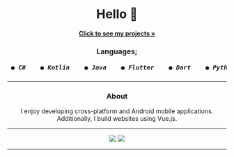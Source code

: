 <link rel="stylesheet" href="readme.css">
<h1 align="center">Hello 👋</h1>
<div align="center">
    <a href="https://github.com/mustafawp?tab=repositories"><strong>Click to see my projects »</strong></a>
    <h3>Languages;</h3>
    <h5><pre> ● C#    ● Kotlin    ● Java    ● Flutter    ● Dart    ● Python    ● JS    ● Lua    ● Vue.js</pre></h5>
    <hr>
         <h3 align="center">About</h3>
    <center>
        <span>I enjoy developing cross-platform and Android mobile applications. Additionally, I build websites using Vue.js.</span>
    <hr>
    <img src="https://github-readme-stats.vercel.app/api?username=mustafawp&theme=dark&show_icons=true">
    <img src="https://streak-stats.demolab.com?user=mustafawp&theme=highcontrast&border_radius=4.7&background=000000)](https://git.io/streak-stats">
    <hr>
</div>
